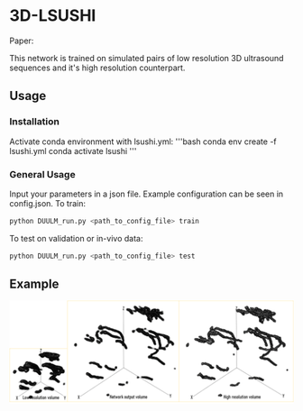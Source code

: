 # 3D-LSUSHI

Paper: 


This network is trained on simulated pairs of low resolution 3D ultrasound sequences and it's high resolution counterpart. 

## Usage
### Installation
Activate conda environment with lsushi.yml:
'''bash
conda env create -f lsushi.yml
conda activate lsushi
'''

### General Usage
Input your parameters in a json file. Example configuration can be seen in config.json. 
To train: 
```bash
python DUULM_run.py <path_to_config_file> train
```
To test on validation or in-vivo data: 
```bash
python DUULM_run.py <path_to_config_file> test
```

## Example
![Sample Tracking](assets/simulations3d.png)

